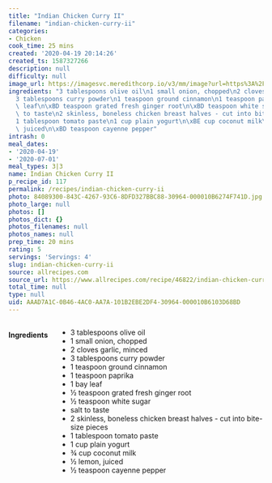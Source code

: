 ```yaml
---
title: "Indian Chicken Curry II"
filename: "indian-chicken-curry-ii"
categories:
- Chicken
cook_time: 25 mins
created: '2020-04-19 20:14:26'
created_ts: 1587327266
description: null
difficulty: null
image_url: https://imagesvc.meredithcorp.io/v3/mm/image?url=https%3A%2F%2Fimages.media-allrecipes.com%2Fuserphotos%2F111308.jpg&w=343&h=343&c=sc&poi=face&q=85
ingredients: "3 tablespoons olive oil\n1 small onion, chopped\n2 cloves garlic, minced\n\
  3 tablespoons curry powder\n1 teaspoon ground cinnamon\n1 teaspoon paprika\n1 bay\
  \ leaf\n\xBD teaspoon grated fresh ginger root\n\xBD teaspoon white sugar\nsalt\
  \ to taste\n2 skinless, boneless chicken breast halves - cut into bite-size pieces\n\
  1 tablespoon tomato paste\n1 cup plain yogurt\n\xBE cup coconut milk\n\xBD lemon,\
  \ juiced\n\xBD teaspoon cayenne pepper"
intrash: 0
meal_dates:
- '2020-04-19'
- '2020-07-01'
meal_types: 3|3
name: Indian Chicken Curry II
p_recipe_id: 117
permalink: /recipes/indian-chicken-curry-ii
photo: 84089300-843C-4267-93C6-8DFD327BBC88-30964-000010B6274F741D.jpg
photo_large: null
photos: []
photos_dict: {}
photos_filenames: null
photos_names: null
prep_time: 20 mins
rating: 5
servings: 'Servings: 4'
slug: indian-chicken-curry-ii
source: allrecipes.com
source_url: https://www.allrecipes.com/recipe/46822/indian-chicken-curry-ii/
total_time: null
type: null
uid: AAAD7A1C-0B46-4AC0-AA7A-101B2EBE2DF4-30964-000010B6103D68BD
---
```

<div class="large-8 medium-7 columns" id="writeup">	</div><!-- #writeup -->
</div><!-- #row-one -->
<div class="row" id="row-two">	<div class="medium-4 small-5 columns"><h4 id="ingredients">Ingredients</h4><div class="box box-ingredients content"><ul>
<li>3 tablespoons olive oil</li>
<li>1 small onion, chopped</li>
<li>2 cloves garlic, minced</li>
<li>3 tablespoons curry powder</li>
<li>1 teaspoon ground cinnamon</li>
<li>1 teaspoon paprika</li>
<li>1 bay leaf</li>
<li>½ teaspoon grated fresh ginger root</li>
<li>½ teaspoon white sugar</li>
<li>salt to taste</li>
<li>2 skinless, boneless chicken breast halves - cut into bite-size pieces</li>
<li>1 tablespoon tomato paste</li>
<li>1 cup plain yogurt</li>
<li>¾ cup coconut milk</li>
<li>½ lemon, juiced</li>
<li>½ teaspoon cayenne pepper</li>
</ul>
</div>	</div>	<div class="medium-6 small-7 columns">	</div>	<div class="medium-2 columns" id="photo-sidebar">